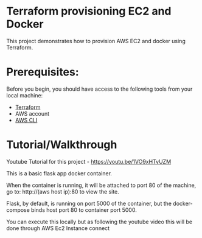# Terraform provisioning EC2 and Docker
This project demonstrates how to provision AWS EC2 and docker using Terraform.

# **Prerequisites:**
Before you begin, you should have access to the following tools from your local machine: 

- [Terraform](https://developer.hashicorp.com/terraform/tutorials/aws-get-started/install-cli) 
- AWS account 
- [AWS CLI](https://docs.aws.amazon.com/cli/latest/userguide/getting-started-install.html)

# Tutorial/Walkthrough
Youtube Tutorial for this project - https://youtu.be/1VO9xHTvUZM

This is a basic flask app docker container.

When the container is running, it will be attached to port 80 of the machine, go to: http://(aws host ip):80 to view the site.

Flask, by default, is running on port 5000 of the container, but the docker-compose binds host port 80 to container port 5000.

You can execute this locally but as following the youtube video this will be done through AWS Ec2 Instance connect

